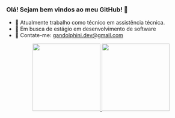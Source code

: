 ### Olá! Sejam bem vindos ao meu GitHub! 👋



- 👔 Atualmente trabalho como técnico em assistência técnica.
- 🏹 Em busca de estágio em desenvolvimento de software 
- 📩 Contate-me: gandolphini.dev@gmail.com

<div align="center">
  <a href="https://github.com/Gandolphini">
  <img height="180em" src="https://github-readme-stats.vercel.app/api?username=Gandolphini&show_icons=true&theme=dracula&include_all_commits=true&count_private=true"/>
  <img height="180em" src="https://github-readme-stats.vercel.app/api/top-langs/?username=Gandolphini&layout=compact&langs_count=7&theme=dracula"/>
</div>
